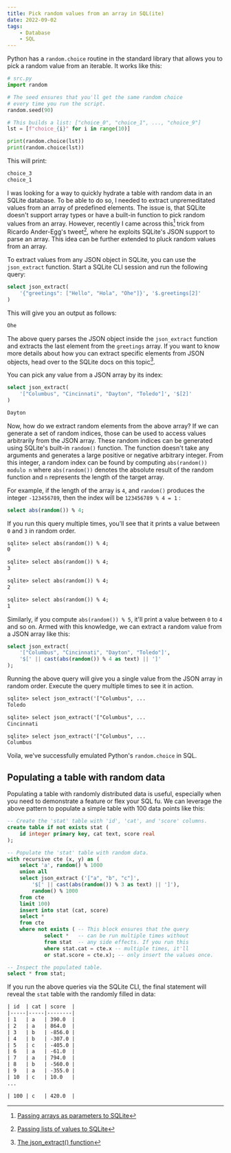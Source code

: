 ```yaml
---
title: Pick random values from an array in SQL(ite)
date: 2022-09-02
tags:
    - Database
    - SQL
---
```


Python has a `random.choice` routine in the standard library that allows you to pick a
random value from an iterable. It works like this:

```py
# src.py
import random

# The seed ensures that you'll get the same random choice
# every time you run the script.
random.seed(90)

# This builds a list: ["choice_0", "choice_1", ..., "choice_9"]
lst = [f"choice_{i}" for i in range(10)]

print(random.choice(lst))
print(random.choice(lst))
```

This will print:

```txt
choice_3
choice_1
```

I was looking for a way to quickly hydrate a table with random data in an SQLite database.
To be able to do so, I needed to extract unpremeditated values from an array of predefined
elements. The issue is, that SQLite doesn't support array types or have a built-in function
to pick random values from an array. However, recently I came across this[^1] trick from
Ricardo Ander-Egg's tweet[^2], where he exploits SQLite's JSON support to parse an array.
This idea can be further extended to pluck random values from an array.

To extract values from any JSON object in SQLite, you can use the `json_extract` function.
Start a SQLite CLI session and run the following query:

```sql
select json_extract(
    '{"greetings": ["Hello", "Hola", "Ohe"]}', '$.greetings[2]'
)
```

This will give you an output as follows:

```txt
Ohe
```

The above query parses the JSON object inside the `json_extract` function and extracts the
last element from the `greetings` array. If you want to know more details about how you can
extract specific elements from JSON objects, head over to the SQLite docs on this topic[^3].

You can pick any value from a JSON array by its index:

```sql
select json_extract(
    '["Columbus", "Cincinnati", "Dayton", "Toledo"]', '$[2]'
)
```

```txt
Dayton
```

Now, how do we extract random elements from the above array? If we can generate a set of
random indices, those can be used to access values arbitrarily from the JSON array. These
random indices can be generated using SQLite's built-in `random()` function. The function
doesn't take any arguments and generates a large positive or negative arbitrary integer.
From this integer, a random index can be found by computing `abs(random()) modulo n` where
`abs(random())` denotes the absolute result of the random function and `n` represents the
length of the target array.

For example, if the length of the array is `4`, and `random()` produces the integer
`-123456789`, then the index will be `123456789 % 4 = 1` :

```sql
select abs(random()) % 4;
```

If you run this query multiple times, you'll see that it prints a value between `0` and `3`
in random order.

```txt
sqlite> select abs(random()) % 4;
0

sqlite> select abs(random()) % 4;
3

sqlite> select abs(random()) % 4;
2

sqlite> select abs(random()) % 4;
1
```

Similarly, if you compute `abs(random()) % 5`, it'll print a value between `0` to `4` and so
on. Armed with this knowledge, we can extract a random value from a JSON array like this:

```sql
select json_extract(
    '["Columbus", "Cincinnati", "Dayton", "Toledo"]',
    '$[' || cast(abs(random()) % 4 as text) || ']'
);
```

Running the above query will give you a single value from the JSON array in random order.
Execute the query multiple times to see it in action.

```txt
sqlite> select json_extract('["Columbus", ...
Toledo

sqlite> select json_extract('["Columbus", ...
Cincinnati

sqlite> select json_extract('["Columbus", ...
Columbus
```

Voila, we've successfully emulated Python's `random.choice` in SQL.

## Populating a table with random data

Populating a table with randomly distributed data is useful, especially when you need to
demonstrate a feature or flex your SQL fu. We can leverage the above pattern to populate a
simple table with 100 data points like this:

```sql
-- Create the 'stat' table with 'id', 'cat', and 'score' columns.
create table if not exists stat (
    id integer primary key, cat text, score real
);

-- Populate the 'stat' table with random data.
with recursive cte (x, y) as (
    select 'a', random() % 1000
    union all
    select json_extract ('["a", "b", "c"]',
        '$[' || cast(abs(random()) % 3 as text) || ']'),
        random() % 1000
    from cte
    limit 100)
    insert into stat (cat, score)
    select *
    from cte
    where not exists ( -- This block ensures that the query
            select *   -- can be run multiple times without
            from stat  -- any side effects. If you run this
            where stat.cat = cte.x -- multiple times, it'll
            or stat.score = cte.x); -- only insert the values once.

-- Inspect the populated table.
select * from stat;
```

If you run the above queries via the SQLite CLI, the final statement will reveal the `stat`
table with the randomly filled in data:

```txt
| id  | cat | score  |
|-----|-----|--------|
| 1   | a   | 390.0  |
| 2   | a   | 864.0  |
| 3   | b   | -856.0 |
| 4   | b   | -307.0 |
| 5   | c   | -405.0 |
| 6   | a   | -61.0  |
| 7   | a   | 794.0  |
| 8   | b   | -560.0 |
| 9   | a   | -355.0 |
| 10  | c   | 10.0   |
...

| 100 | c   | 420.0  |
```

[^1]:
    [Passing arrays as parameters to SQLite](https://ricardoanderegg.com/posts/sqlite-list-array-parameter-query/)

[^2]:
    [Passing lists of values to SQLite](https://twitter.com/ricardoanderegg/status/1564723221173342220?s=20&t=V4TtJsxqyH0IuheqhEvb4w)

[^3]: [The json_extract() function](https://www.sqlite.org/json1.html#jex)
